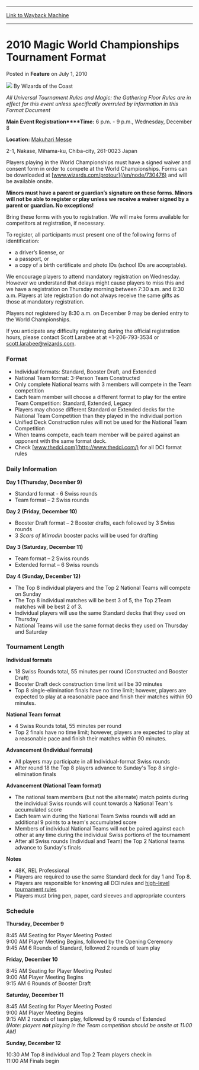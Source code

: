 
---
[Link to Wayback Machine](https://web.archive.org/web/20210429124800/https://magic.wizards.com/en/articles/archive/feature/2010-magic-world-championships-tournament-format-2010-07-01)

[_metadata_:wayback_url]:- "https://magic.wizards.com/en/articles/archive/feature/2010-magic-world-championships-tournament-format-2010-07-01"
[_metadata_:wayback_raw_url]:- "https://web.archive.org/web/20210429124800id_/https://magic.wizards.com/en/articles/archive/feature/2010-magic-world-championships-tournament-format-2010-07-01"
[_metadata_:wayback_capture_timestamp]:- "2021-04-29 12:48:00+00:00"
[_metadata_:description]:- "All Universal Tournament Rules and Magic: the Gathering Floor Rules are in effect for this event unless specifically overruled by information in this Format Document Main Event RegistrationTime: 6 p.m. - 9 p.m., Wednesday, December 8 Location: Makuhari Messe 2-1, Nakase, Mihama-ku, Chiba-city, 261-0023 Japan Players playing in the World Championships must have a signed waiver"
[_metadata_:generator]:- "Drupal 7 (http://drupal.org)"
[_metadata_:publish_date]:- "2010-07-01"
---


2010 Magic World Championships Tournament Format
================================================



 Posted in **Feature**
 on July 1, 2010 






![](https://media.magic.wizards.com/styles/auth_small/public/images/person/wizards_author.jpg)
By Wizards of the Coast











*All Universal Tournament Rules and Magic: the Gathering Floor Rules are in effect for this event unless specifically overruled by information in this Format Document*


**Main Event Registration****Time:** 6 p.m. - 9 p.m., Wednesday, December 8 


**Location:**
[Makuhari Messe](http://www.m-messe.co.jp/en/index.html)
  
 2-1, Nakase, Mihama-ku, Chiba-city, 261-0023 Japan 


Players playing in the World Championships must have a signed waiver and consent form in order to compete at the World Championships. Forms can be downloaded at [www.wizards.com/protour](/en/node/730476) and will be available onsite. 


**Minors must have a parent or guardian’s signature on these forms. Minors will not be able to register or play unless we receive a waiver signed by a parent or guardian. No exceptions!**


Bring these forms with you to registration. We will make forms available for competitors at registration, if necessary.


To register, all participants must present one of the following forms of identification:


* a driver’s license, or
* a passport, or
* a copy of a birth certificate and photo IDs (school IDs are acceptable).

We encourage players to attend mandatory registration on Wednesday. However we understand that delays might cause players to miss this and we have a registration on Thursday morning between 7:30 a.m. and 8:30 a.m. Players at late registration do not always receive the same gifts as those at mandatory registration.


Players not registered by 8:30 a.m. on December 9 may be denied entry to the World Championships.


If you anticipate any difficulty registering during the official registration hours, please contact Scott Larabee at at +1-206-793-3534 or [scott.larabee@wizards.com](mailto:scott.larabee@wizards.com).





### Format


* Individual formats: Standard, Booster Draft, and Extended
* National Team format: 3-Person Team Constructed
* Only complete National teams with 3 members will compete in the Team competition
* Each team member will choose a different format to play for the entire Team Competition: Standard, Extended, Legacy
* Players may choose different Standard or Extended decks for the National Team Competition than they played in the individual portion
* Unified Deck Construction rules will not be used for the National Team Competition
* When teams compete, each team member will be paired against an opponent with the same format deck.
* Check [www.thedci.com](http://www.thedci.com/) for all DCI format rules




### Daily Information


**Day 1 (Thursday, December 9)**
* Standard format - 6 Swiss rounds
* Team format – 2 Swiss rounds

**Day 2 (Friday, December 10)**


* Booster Draft format – 2 Booster drafts, each followed by 3 Swiss rounds
* 3 *Scars of Mirrodin* booster packs will be used for drafting

**Day 3 (Saturday, December 11)**


* Team format – 2 Swiss rounds
* Extended format – 6 Swiss rounds

**Day 4 (Sunday, December 12)**


* The Top 8 individual players and the Top 2 National Teams will compete on Sunday
* The Top 8 individual matches will be best 3 of 5, the Top 2Team matches will be best 2 of 3.
* Individual players will use the same Standard decks that they used on Thursday
* National Teams will use the same format decks they used on Thursday and Saturday




### Tournament Length


**Individual formats**
* 18 Swiss Rounds total, 55 minutes per round (Constructed and Booster Draft)
* Booster Draft deck construction time limit will be 30 minutes
* Top 8 single-elimination finals have no time limit; however, players are expected to play at a reasonable pace and finish their matches within 90 minutes.

**National Team format**


* 4 Swiss Rounds total, 55 minutes per round
* Top 2 finals have no time limit; however, players are expected to play at a reasonable pace and finish their matches within 90 minutes.

**Advancement (Individual formats)**


* All players may participate in all Individual-format Swiss rounds
* After round 18 the Top 8 players advance to Sunday's Top 8 single-elimination finals

**Advancement (National Team format)**


* The national team members (but not the alternate) match points during the individual Swiss rounds will count towards a National Team's accumulated score
* Each team win during the National Team Swiss rounds will add an additional 9 points to a team's accumulated score
* Members of individual National Teams will not be paired against each other at any time during the individual Swiss portions of the tournament
* After all Swiss rounds (Individual and Team) the Top 2 National teams advance to Sunday's finals

**Notes**


* 48K, REL Professional
* Players are required to use the same Standard deck for day 1 and Top 8.
* Players are responsible for knowing all DCI rules and [high-level tournament rules](http://www.wizards.com/protour/images/HighlevelRules.pdf)
* Players must bring pen, paper, card sleeves and appropriate counters

### Schedule


**Thursday, December 9**
  
 8:45 AM Seating for Player Meeting Posted   
 9:00 AM Player Meeting Begins, followed by the Opening Ceremony   
 9:45 AM 6 Rounds of Standard, followed 2 rounds of team play


**Friday, December 10**
  
 8:45 AM Seating for Player Meeting Posted   
 9:00 AM Player Meeting Begins   
 9:15 AM 6 Rounds of Booster Draft


**Saturday, December 11**
  
 8:45 AM Seating for Player Meeting Posted   
 9:00 AM Player Meeting Begins   
 9:15 AM 2 rounds of team play, followed by 6 rounds of Extended   
*(Note: players **not** playing in the Team competition should be onsite at 11:00 AM)*


**Sunday, December 12**
  
 10:30 AM Top 8 individual and Top 2 Team players check in   
 11:00 AM Finals begin







